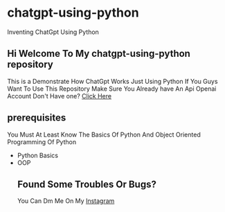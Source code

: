 # chatgpt-using-python
Inventing ChatGpt Using Python

## Hi Welcome To My chatgpt-using-python repository
This is a Demonstrate How ChatGpt Works Just Using Python If You Guys Want To Use This Repository Make Sure You Already have An Api Openai Account Don't Have one? <a href="https://openai.com/">Click Here</a>

## prerequisites
You Must At Least Know The Basics Of Python And Object Oriented Programming Of Python
<ul>
    <li>Python Basics</li>
    <li>OOP</li
</ul>

## Found Some Troubles Or Bugs?
You Can Dm Me On My <a href="https://www.instagram.com/alimasyuri_asghor/?hl=id">Instagram</a>
